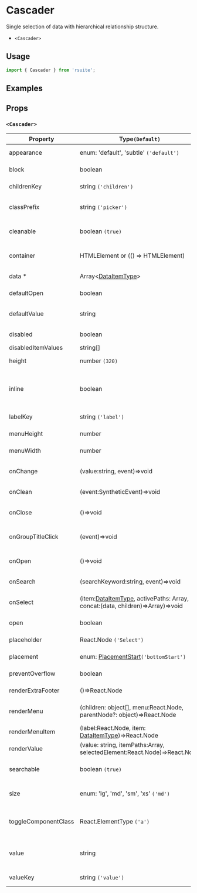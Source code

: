 # Cascader

Single selection of data with hierarchical relationship structure.

- `<Cascader>`

## Usage

```js
import { Cascader } from 'rsuite';
```

## Examples

<!--{demo}-->

## Props

### `<Cascader>`

| Property             | Type`(Default)`                                                                         | Description                                                      |
| -------------------- | --------------------------------------------------------------------------------------- | ---------------------------------------------------------------- |
| appearance           | enum: 'default', 'subtle' `('default')`                                                 | Set picker appearence                                            |
| block                | boolean                                                                                 | Blocking an entire row                                           |
| childrenKey          | string `('children')`                                                                   | Set children key in data                                         |
| classPrefix          | string `('picker')`                                                                     | The prefix of the component CSS class                            |
| cleanable            | boolean `(true)`                                                                        | Whether the selected value can be cleared                        |
| container            | HTMLElement or (() => HTMLElement)                                                      | Sets the rendering container                                     |
| data \*              | Array&lt;[DataItemType](#types)&gt;                                                     | The data of component                                            |
| defaultOpen          | boolean                                                                                 | Default value of open property                                   |
| defaultValue         | string                                                                                  | Default values of the selected items                             |
| disabled             | boolean                                                                                 | Disabled component                                               |
| disabledItemValues   | string[]                                                                                | Disabled items                                                   |
| height               | number `(320)`                                                                          | The height of Dropdown                                           |
| inline               | boolean                                                                                 | The menu is displayed directly when the component is initialized |
| labelKey             | string `('label')`                                                                      | Set label key in data                                            |
| menuHeight           | number                                                                                  | Sets the height of the menu                                      |
| menuWidth            | number                                                                                  | Sets the width of the menu                                       |
| onChange             | (value:string, event)=>void                                                             | Callback fired when value change                                 |
| onClean              | (event:SyntheticEvent)=>void                                                            | Callback fired when value clean                                  |
| onClose              | ()=>void                                                                                | Callback fired when close component                              |
| onGroupTitleClick    | (event)=>void                                                                           | Callback fired when click the group title                        |
| onOpen               | ()=>void                                                                                | Callback fired when open component                               |
| onSearch             | (searchKeyword:string, event)=>void                                                     | callback function for Search                                     |
| onSelect             | (item:[DataItemType](#types), activePaths: Array, concat:(data, children)=>Array)=>void | Callback fired when item is selected                             |
| open                 | boolean                                                                                 | Whether open the component                                       |
| placeholder          | React.Node `('Select')`                                                                 | Setting placeholders                                             |
| placement            | enum: [PlacementStart](#types)`('bottomStart')`                                         | The placement of component                                       |
| preventOverflow      | boolean                                                                                 | Prevent floating element overflow                                |
| renderExtraFooter    | ()=>React.Node                                                                          | custom render extra footer                                       |
| renderMenu           | (children: object[], menu:React.Node, parentNode?: object)=>React.Node                  | Customizing the Rendering Menu list                              |
| renderMenuItem       | (label:React.Node, item: [DataItemType](#types))=>React.Node                            | Custom render menu items                                         |
| renderValue          | (value: string, itemPaths:Array, selectedElement:React.Node)=>React.Node                | Custom render selected items                                     |
| searchable           | boolean `(true)`                                                                        | Whether you can search for options.                              |
| size                 | enum: 'lg', 'md', 'sm', 'xs' `('md')`                                                   | A picker can have different sizes                                |
| toggleComponentClass | React.ElementType `('a')`                                                               | You can use a custom element for this component                  |
| value                | string                                                                                  | Specifies the values of the selected items(Controlled)           |
| valueKey             | string `('value')`                                                                      | Set value key in data                                            |
